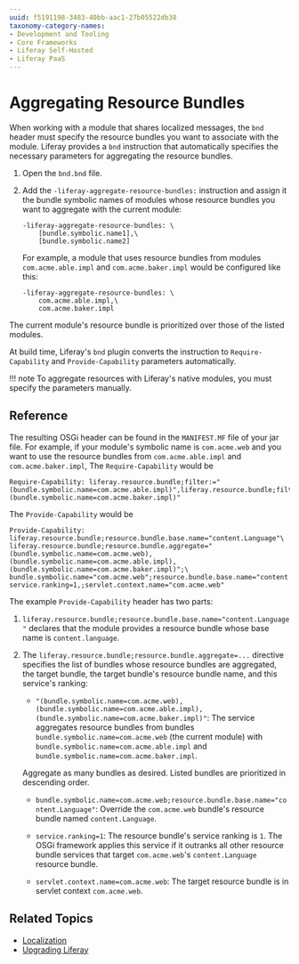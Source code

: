 ```yaml
---
uuid: f5191198-3483-40bb-aac1-27b05522db38
taxonomy-category-names:
- Development and Tooling
- Core Frameworks
- Liferay Self-Hosted
- Liferay PaaS
---
```

# Aggregating Resource Bundles

When working with a module that shares localized messages, the `bnd` header must specify the resource bundles you want to associate with the module. Liferay provides a `bnd` instruction that automatically specifies the necessary parameters for aggregating the resource bundles.

1. Open the `bnd.bnd` file.

1. Add the `-liferay-aggregate-resource-bundles:` instruction and assign it the bundle symbolic names of modules whose resource bundles you want to aggregate with the current module:

    ```properties
    -liferay-aggregate-resource-bundles: \
        [bundle.symbolic.name1],\
        [bundle.symbolic.name2]
    ```

    For example, a module that uses resource bundles from modules `com.acme.able.impl` and `com.acme.baker.impl` would be configured like this:

    ```properties
    -liferay-aggregate-resource-bundles: \
        com.acme.able.impl,\
        com.acme.baker.impl
    ```

The current module's resource bundle is prioritized over those of the listed modules.

At build time, Liferay's `bnd` plugin converts the instruction to `Require-Capability` and `Provide-Capability` parameters automatically.

!!! note
    To aggregate resources with Liferay's native modules, you must specify the parameters manually.

## Reference

The resulting OSGi header can be found in the `MANIFEST.MF` file of your jar file. For example, if your module's symbolic name is `com.acme.web` and you want to use the resource bundles from `com.acme.able.impl` and `com.acme.baker.impl`, The `Require-Capability` would be

```properties
Require-Capability: liferay.resource.bundle;filter:="(bundle.symbolic.name=com.acme.able.impl)",liferay.resource.bundle;filter:="(bundle.symbolic.name=com.acme.baker.impl)"
```

The `Provide-Capability` would be

```properties
Provide-Capability:  liferay.resource.bundle;resource.bundle.base.name="content.Language"\
liferay.resource.bundle;resource.bundle.aggregate="(bundle.symbolic.name=com.acme.web),(bundle.symbolic.name=com.acme.able.impl),(bundle.symbolic.name=com.acme.baker.impl)";\
bundle.symbolic.name="com.acme.web";resource.bundle.base.name="content.Language";\
service.ranking=1,;servlet.context.name="com.acme.web"
```

The example `Provide-Capability` header has two parts:

1. `liferay.resource.bundle;resource.bundle.base.name="content.Language"` declares that the module provides a resource bundle whose base name is `content.language`.

1. The `liferay.resource.bundle;resource.bundle.aggregate=...` directive specifies the list of bundles whose resource bundles are aggregated, the target bundle, the target bundle's resource bundle name, and this service's ranking:

    - `"(bundle.symbolic.name=com.acme.web),(bundle.symbolic.name=com.acme.able.impl),(bundle.symbolic.name=com.acme.baker.impl)"`: The service aggregates resource bundles from bundles `bundle.symbolic.name=com.acme.web` (the current module) with `bundle.symbolic.name=com.acme.able.impl` and `bundle.symbolic.name=com.acme.baker.impl`.

    Aggregate as many bundles as desired. Listed bundles are prioritized in descending order.

    - `bundle.symbolic.name=com.acme.web;resource.bundle.base.name="content.Language"`: Override the `com.acme.web` bundle's resource bundle named `content.Language`.

    - `service.ranking=1`: The resource bundle's service ranking is `1`. The OSGi framework applies this service if it outranks all other resource bundle services that target `com.acme.web`'s `content.Language` resource bundle.

    - `servlet.context.name=com.acme.web`: The target resource bundle is in servlet context `com.acme.web`.

## Related Topics

- [Localization](../../../../../system-administration/configuring-liferay/virtual-instances/localization.md)
- [Upgrading Liferay](../../../../../installation-and-upgrades/upgrading-liferay.md)